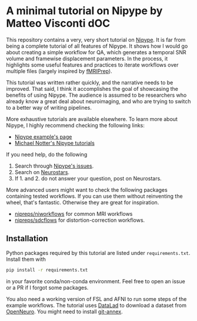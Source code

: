 # A minimal tutorial on Nipype by Matteo Visconti dOC

This repository contains a very, very short tutorial on
[Nipype](https://nipype.readthedocs.io/en/latest/). It is far from being a
complete tutorial of all features of Nipype. It shows how I would go about creating
a simple workflow for QA, which generates a temporal SNR volume and framewise displacement 
parameters. In the process, it highlights some useful features and practices to iterate
workflows over multiple files (largely inspired by [fMRIPrep](https://fmriprep.org/en/stable/)).

This tutorial was written rather quickly, and the narrative needs to be improved.
That said, I think it accomplishes the goal of showcasing the benefits of using Nipype. 
The audience is assumed to be researchers who already know a great deal about
neuroimaging, and who are trying to switch to a better way of writing pipelines.

More exhaustive tutorials are available elsewhere. To learn more about Nipype, I
highly recommend checking the following links:

- [Nipype example's page](https://nipype.readthedocs.io/en/latest/examples.html)
- [Michael Notter's Nipype tutorials](https://miykael.github.io/nipype_tutorial/)

If you need help, do the following

1. Search through [Nipype's issues](https://github.com/nipy/nipype/issues).
2. Search on [Neurostars](https://neurostars.org/).
3. If 1. and 2. do not answer your question, post on Neurostars.

More advanced users might want to check the following packages containing tested workflows. 
If you can use them without reinventing the wheel, that's fantastic. Otherwise they are
great for inspiration.

- [nipreps/niworkflows](https://github.com/nipreps/niworkflows) for common MRI workflows
- [nipreps/sdcflows](https://github.com/nipreps/sdcflows) for distortion-correction workflows.


## Installation

Python packages required by this tutorial are listed under `requirements.txt`. Install them with

```bash
pip install -r requirements.txt
```

in your favorite conda/non-conda environment. Feel free to open an issue or a
PR if I forgot some packages.

You also need a working version of FSL and AFNI to run some steps of the
example workflows. The tutorial uses [DataLad](https://datalad.org) to download
a dataset from [OpenNeuro](https://openneuro.org). You might need to install
[git-annex](https://git-annex.branchable.com/).
